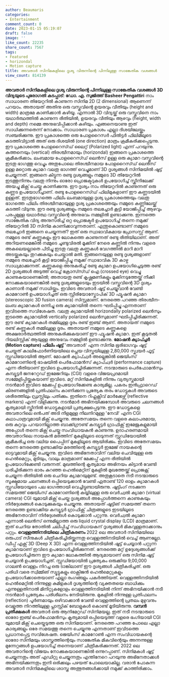 ```yaml
---
author: Beaumaris
categories:
- Entertainment
comment_count: 0
date: 2023-01-15 05:19:07
draft: false
image: ''
like_count: 22235
share_count: 7567
tags:
- Featured
- horizondal
- Motion capture
title: അവതാർ സിനിമകളിലെ ദൃശ്യ വിരുന്നിന്റെ പിന്നിലുള്ള സാങ്കേതിക വശങ്ങൾ
view_count: 814139
---
```


**അവതാർ സിനിമകളിലെ ദൃശ്യ വിരുന്നിന്റെ പിന്നിലുള്ള സാങ്കേതിക വശങ്ങൾ** **3D വിദ്യയുടെ പുരോഗതി** **കടപ്പാട്: ഡോ. എ. സുജിത്ത്** **Basheer Pengattiri** നാം സാധാരണ തിയേറ്ററിൽ കാണുന്ന സിനിമ 2D (2 dimensional) ആണെന്ന് പറയാം. അതായത് അതിനു ഒരു വസ്തുവിന്റെ ഉയരവും വീതിയും (height and width) മാത്രമേ കാണിക്കാൻ കഴിയൂ. എന്നാൽ 3D വിദ്യയ്ക്ക് ഒരു വസ്തുവിനെ നാം യഥാർത്ഥത്തിൽ കാണുന്ന രീതിയിൽ, ഉയരവും വീതിയും ആഴവും (height, width and depth) നമ്മെ അനുഭവിപ്പിക്കാൻ കഴിയും. എങ്ങനെയാണു ഇത് സാധിക്കുന്നതെന്ന് നോക്കാം. സാധാരണ പ്രകാശം എല്ലാ ദിശയിലേയ്ക്കും സഞ്ചരിക്കുന്നു. ഈ പ്രകാശത്തെ ഒരു പോളറൈസർ ഫിൽട്ടർ ഫിലിമിലൂടെ കടത്തിവിട്ടാൽ അത് ഒരു ദിശയിൽ (one direction) മാത്രം ക്രമീകരിക്കപ്പെടുന്നു. ഈ പ്രകാശത്തെ പോളറൈസ്ഡ് ലൈറ്റ് (Polarized light) എന്ന് പറയുന്നു. കുത്തനെയും (vertical) തിരശ്ചീനമായും (horizondal) ഇങ്ങനെ പ്രകാശത്തെ ക്രമീകരിക്കാം. ലംബമായ പോളറൈസ്ഡ് ലെൻസ് ഉള്ള ഒരു ക്യാമറ വസ്തുവിന്റെ ഇടതു ഭാഗത്തു വെച്ചും അതുപോലെ തിരശ്ചീനമായ പോളറൈസ്ഡ് ലെൻസ് ഉള്ള മറ്റൊരു ക്യാമറ വലതു ഭാഗത്ത് വെച്ചുമാണ് 3D ദൃശ്യങ്ങൾ സിനിമയിൽ ഷൂട്ട് ചെയ്യുന്നത്. ഇങ്ങനെ കിട്ടുന്ന രണ്ടു ദൃശ്യങ്ങളും നമ്മുടെ 3D തിയേറ്ററിൽ ഇടത്തുനിന്നും വലതു നിന്നും ഓരോ പ്രൊജക്ടറുകൾ ഉപയോഗിച്ച് സ്ക്രീനിലേക്ക് അയച്ചു മിക്സ് ചെയ്തു കാണിക്കുന്നു. ഈ ദൃശ്യം നാം തിയേറ്ററിൽ കാണുന്നത് ഒരു കണ്ണട ഉപയോഗിച്ചാണ്. രണ്ടു പോളറൈസ്ഡ് ഫിലിമുകളാണ് ഈ കണ്ണടയിൽ ഉള്ളത്. ഇടതുഭാഗത്തെ ഫിലിം ലംബമായുള്ള ദൃശ്യ പ്രകാശത്തെയും വലതു ഭാഗത്തെ ഫിലിം തിരശ്ചീനമായുള്ള ദൃശ്യ പ്രകാശത്തെയും നമ്മുടെ കണ്ണിലേയ്ക്ക് കടത്തി വിടുന്നു. ഈ രണ്ടു ദൃശ്യങ്ങളും നമ്മുടെ തലച്ചോർ കൂട്ടി യോജിപ്പിച്ച് ആഴവും പരപ്പുമുള്ള യഥാർത്ഥ വസ്തുവിന്റെ അനുഭവം നമ്മളിൽ ഉണ്ടാക്കുന്നു. ഇന്നത്തെ സാങ്കേതിക വിദ്യ അനുസരിച്ച് ഒറ്റ പ്രൊജക്ടർ ഉപയോഗിച്ച് തന്നെ നമുക്ക് തിയേറ്ററിൽ 3D സിനിമ കാണിക്കാവുന്നതാണ്. എന്തുകൊണ്ടാണ് നമ്മുടെ തലച്ചോർ ഇങ്ങനെ ചെയ്യുന്നത്? ഇത് ഒരു സ്വാഭാവികമായ പ്രോസസ്സ് ആണ്. നമ്മുടെ രണ്ട് കണ്ണുകളും ഈ ലോകത്തെ കാണുന്നത് രണ്ടു രീതിയിലാണ്. അത് അറിയണമെങ്കിൽ നമ്മുടെ ചൂണ്ടുവിരൽ മൂക്കിന് നേരെ കണ്ണിൽ നിന്നും വളരെ അകലെയല്ലാതെ പിടിച്ചു ഇടതു വലതു കണ്ണുകൾ വേഗത്തിൽ മാറി മാറി അടയ്ക്കുകയും തുറക്കുകയും ചെയ്താൽ മതി. ഇങ്ങനെയുള്ള രണ്ടു ദൃശ്യങ്ങളാണ് നമ്മുടെ തലച്ചോർ കൂട്ടി യോജിപ്പിച്ചു നമുക്ക് സ്വാഭാവിക 3D കാഴ്ച സാധ്യമാക്കുന്നത്. കണ്ണുകളെ അനുകരിച്ച് രണ്ടു ക്യാമറ ഉപയോഗിച്ചെടുത്ത രണ്ട് 2D ദൃശ്യങ്ങൾ അടുത്ത് വെച്ച് ക്രോസ്സ്ഡ് ഐ (crossed eye) വെച്ചു കാണുകയാണെങ്കിൽ; അതായതു രണ്ട് കൃഷ്ണമണികളും മൂക്കിനടുത്തേയ്ക്ക് നീക്കി നോക്കുകയാണെങ്കിൽ രണ്ടു ദൃശ്യങ്ങളുടെയും ഇടയിൽ വസ്തുവിന്റെ 3D ദൃശ്യം കാണാൻ നമുക്ക് സാധിയ്ക്കും. ഇവിടെ അവതാർ ഷൂട്ട് ചെയ്യുവാൻ വേണ്ടി കാമറോൺ ഉപയോഗിച്ചത് ഒരു സ്റ്റീരിയോസ്കോപിക് 3D ഫ്യൂഷൻ ക്യാമറ (stereoscopic 3D fusion camera) സിസ്റ്റമാണ്. നേരത്തെ പറഞ്ഞ തിരശ്ചീന-ലംബ ക്യാമറകൾ ഒന്നിച്ചു ഒരു ക്യാമറയിൽ തന്നെ ഘടിപ്പിച്ചു എന്നതാണ് ഇവിടത്തെ സവിശേഷത. വലതു ക്യാമറയിൽ horizondally polarized ലെൻസും ഇടത്തെ ക്യാമറയിൽ vertically polarized ലെൻസുമാണ് ഘടിപ്പിച്ചിരിക്കുന്നത്. ഈ രണ്ട് ക്യാമറകൾ തമ്മിലുള്ള ദൂരം രണ്ട് ഇഞ്ച് ആണ്. അതായത് നമ്മുടെ രണ്ട് കണ്ണുകൾ തമ്മിലുള്ള ദൂരം. അതായത് നമ്മുടെ കണ്ണുകളെ അക്ഷരാർത്ഥത്തിൽ അനുകരിക്കുകയാണ് ഈ ഫ്യൂഷൻ ക്യാമറ. ഇത് കൂടുതൽ റിയലിസ്റ്റിക് ആയുള്ള അനുഭവം നമ്മളിൽ ഉണ്ടാക്കുന്നു. **മോഷൻ ക്യാപ്ച്ചർ (Motion capture) ഫിലിം ഷൂട്ട്** 'അവതാർ' എന്ന സിനിമ ഭൂരിഭാഗവും ഷൂട്ട് ചെയ്തത് കാലിഫോർണിയയിലെ പ്ലെയ വിസ്തയിലുള്ള 2,80,000 സ്ക്വയർ ഫൂട്ട് സ്റ്റുഡിയോയിൽ ആണ്. മോഷൻ ക്യാപ്ച്വർ അല്ലെങ്കിൽ ജെയിംസ് കാമറോണിന്റെ ഭാഷയിൽ പെർഫോമൻസ് ക്യാപ്ച്വർ (performance capture) എന്ന രീതിയാണ് ഇവിടെ ഉപയോഗിച്ചിരിക്കുന്നത്. നടന്മാരുടെ പെർഫോമൻസും കമ്പ്യൂട്ടർ ജനറേറ്റഡ് ഇമേജറിയും (CGI) വളരെ വിജയപ്രദമായി സമ്മേളിപ്പിയ്ക്കുകയാണ് ഇവിടെ. മറ്റ് സിനിമകളിൽ നിന്നും വ്യത്യസ്തമായി നടൻമാർ ഇവിടെ മേക്കപ്പ് ഉപയോഗിക്കേണ്ട കാര്യമില്ല. പകരം ഇൻഫ്രാറെഡ് കിരണങ്ങളിൽ പ്രതിഫലനം കാണിക്കുന്ന പ്രത്യേക തരം ഡോട്ടുകൾ അവരുടെ ശരീരത്തിലും ഡ്രസ്സിലും പതിക്കും. ഇതിനെ റിഫ്ലക്റ്റീവ് മാർക്കേഴ്സ് (reflective markers) എന്ന് വിളിക്കുന്നു. നടൻമാർ അഭിനയിക്കുമ്പോൾ അവരുടെ ചലനങ്ങൾ കൃത്യമായി സ്ക്രീനിൽ ഡോട്ടുകളായി പ്രത്യക്ഷപ്പെടുന്നു. ഈ ഡോട്ടുകളെ അവതാറിലെ ഒൻപത് അടി നീളമുള്ള നീലനിറമുള്ള 'നേവി' എന്ന CGI കഥാപാത്രവുമായി മിക്സ് ചെയ്യുന്നു. അതേസമയം തന്നെ വളരെ കലാപരമായ, ഒരു കുറ്റവും പറയാനില്ലാത്ത ബാക്ക്ഗ്രൗണ്ട് കമ്പ്യൂട്ടർ ഗ്രാഫിക്സ് ഇമേജുകളുമായി അപ്പോൾ തന്നെ മിക്സ് ചെയ്തു സംവിധായകൻ കാണുന്നു. ഉദാഹരണമായി അവതാറിലെ നായകൻ മരത്തിന് മുകളിലൂടെ ഓടുന്നത് സ്റ്റുഡിയോയിൽ ക്രമീകരിച്ച ഒരു വലിയ പൈപ്പിന് മുകളിലൂടെ ആയിരിക്കും. ഇവിടെ അതേസമയം തന്നെ നേരത്തെ ഉണ്ടാക്കിയ മരത്തിന്റെ കമ്പ്യൂട്ടർ ഇമേജ് നായകന്റെ ഓട്ടവുമായി മിക്സ് ചെയ്യുന്നു. ഇവിടെ അഭിനേതാവിന് വലിയ ചെവിയുള്ള ഒരു ഹെൽമെറ്റും, മുടിയും, വാലും മാത്രമാണ് മേക്കപ്പ് എന്ന രീതിയിൽ ഉപയോഗിക്കേണ്ടി വരുന്നത്. മുഖത്തിന്റെ കൃത്യമായ അഭിനയം കിട്ടാൻ വേണ്ടി ധരിച്ചിരിക്കുന്ന ഭാരം കുറഞ്ഞ ഹെൽമെറ്റിന് മുകളിൽ മുഖത്തേയ്ക്ക് പ്രൊജക്റ്റ് ചെയ്യുന്ന രീതിയിൽ ഒരു ചെറിയ ക്യാമറയുമുണ്ട്. അതുകൂടാതെ നടീ നടന്മാരുടെ സൂക്ഷ്മമായ ചലനങ്ങൾ ഒപ്പിയെടുക്കാൻ വേണ്ടി ഏതാണ്ട് 120 ഓളം ക്യാമറകൾ സ്റ്റുഡിയോയുടെ പല ഭാഗത്തായി വെച്ചിട്ടുണ്ടായിരുന്നു. ഷൂട്ടിംഗ് നടക്കുന്ന സമയത്ത് ജെയിംസ് കാമറോണിന്റെ കയ്യിലുള്ള ഒരു വെർച്വൽ ക്യാമറ (virtual camera) CGI യുമായി മിക്സ് ചെയ്ത ദൃശ്യങ്ങൾ അപ്പോൾത്തന്നെ കാണുകയും നിർദ്ദേശങ്ങൾ കൊടുക്കുകയും ചെയ്യുന്നു. അതായത് ഷൂട്ടിങ് സമയത്ത് തന്നെ നേരത്തെ ഉണ്ടാക്കിയ കമ്പ്യൂട്ടർ ഗ്രാഫിക്സ് ചിത്രങ്ങളുടെ ഇടയിലൂടെ അഭിനേതാവിന് നിർദ്ദേശങ്ങൾ കൊടുക്കാൻ പറ്റുന്നു. വെർച്വൽ ക്യാമറ എന്നാൽ ലെൻസ് ഒന്നുമില്ലാത്ത ഒരു liquid crystal display (LCD) മാത്രമാണ്. ഇത് ചെറിയ തോതിൽ ചലിപ്പിച്ച് സംവിധായകന് ദൃശ്യങ്ങൾ മികവുള്ളതാക്കാനും പറ്റും. **വെള്ളത്തിനടിയിലെ ചിത്രീകരണം** 2022 ലെ അവതാർ സിനിമയിലെ ഒരുപാട് സീനുകൾ ചിത്രീകരിച്ചിരിയ്ക്കുന്നതു വെള്ളത്തിനടിയിൽ വെച്ച് ആണല്ലോ. ഡീപ്പ് എക്സ് 3D (Deep X 3D) എന്ന വെള്ളത്തിനടിയിൽ ഷൂട്ട് ചെയ്യാൻ പറ്റുന്ന ക്യാമറയാണ് ഇവിടെ ഉപയോഗിച്ചിരിക്കുന്നത്. നേരത്തെ മറ്റ് ഉദ്ദേശ്യങ്ങൾക്ക് ഉപയോഗിച്ചിരുന്ന ഈ ക്യാമറ ലോകത്തിൽ ആദ്യമായാണ് ഒരു സിനിമ ഷൂട്ട് ചെയ്യാൻ ഉപയോഗിച്ചത്. സ്റ്റുഡിയോയിൽ പ്രത്യേകം ഒരുക്കിയ 9,00,000 ഗാലൺ വെള്ളം നിറച്ച ഒരു ടാങ്കിലാണ് ഈ ദൃശ്യങ്ങൾ ചിത്രീകരിച്ചത്. ഒരു പരിധി വരെ സ്വിമ്മിങ് സ്യൂട്ടുകളും ഓക്സിജൻ ഹെൽമെറ്റുകളും ഉപയോഗിക്കാതെയാണ് എല്ലാ രംഗങ്ങളും പകർത്തിയത്. വെള്ളത്തിനടിയിൽ ഹെൽമെറ്റിൽ നിന്നുള്ള കുമിളകൾ ദൃശ്യത്തിന്റെ വ്യക്തതയെ ബാധിക്കും എന്നുള്ളതിനാൽ മിനിറ്റുകളോളം വെള്ളത്തിനടിയിൽ നിന്ന് അഭിനയിക്കാൻ നടീ നടൻമാർ പ്രത്യേകം പരിശീലനം നേടിയിരുന്നു. മുകളിൽ നിന്നുള്ള പ്രതിഫലനം (reflection) പൂർണമായും ഒഴിവാക്കാൻ വേണ്ടി വെള്ളത്തിന്റെ പ്രതലം മുഴുവനും വെളുത്ത നിറത്തിലുള്ള പ്ലാസ്റ്റിക് ബോളുകൾ കൊണ്ട് മൂടിയിരുന്നു. **വമ്പൻ പ്രതീക്ഷകൾ** അവതാർ ഒരു ആനിമേറ്റഡ് സിനിമയല്ല. ഇത് നടീ നടന്മാരുടെ ഓരോ ഇഞ്ച് പെർഫോമൻസും കൃത്യമായി ഒപ്പിയെടുത്ത് വളരെ ഭംഗിയായി CGI യുമായി മിക്സ് ചെയ്തെടുത്ത ഒരു സിനിമയാണ്. നേരത്തെ പറഞ്ഞ പോലെ എല്ലാ കാര്യങ്ങളും ഒരേ സമയത്തു തന്നെ ചെയ്യുന്നു എന്നതാണ് ഇവിടത്തെ പ്രധാനപ്പെട്ട സവിശേഷത. ജെയിംസ് കാമറോൺ എന്ന സംവിധായകന്റെ ഓരോ സിനിമയും ശാസ്ത്രത്തിന്റെയും സാങ്കേതിക മികവിന്റെയും അന്നന്നുള്ള മുന്നേറ്റങ്ങൾ ഉപയോഗിച്ച് തന്നെയാണ് ചിത്രീകരിക്കുന്നത്. 2022 ലെ അവതാറിന്റെ വിജയം നോക്കുകയാണെങ്കിൽ ഒന്നുറപ്പാണ്. സിനിമകൾ ഷൂട്ട് ചെയ്യുന്നതും അത് എഡിറ്റു ചെയ്യുന്നതും എന്തിനേറെ പറയുന്നു അഭിനേതാക്കൾ അഭിനയിക്കുന്നതും ഇനി ഒരിക്കലും പഴയത് പോലെയാകില്ല. വരാൻ പോകുന്ന അവതാർ സിനിമകളിലെ ശാസ്ത്ര അത്ഭുതങ്ങൾക്കായി നമുക്ക് കാത്തിരിക്കാം.